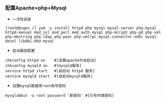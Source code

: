 
### 配置Apache+php+Mysql
* `一次性安装`

```Shell
[root@bogon /] yum -y install httpd php mysql mysql-server php-mysql httpd-manual mod_ssl mod_perl mod_auth_mysql php-mcrypt php-gd php-xml php-mbstring php-ldap php-pear php-xmlrpc mysql-connector-odbc mysql-devel libdbi-dbd-mysql
```

* `启动服务配置`
```Shell
chkconfig httpd on    #[设置apache为自启动]
chkconfig mysqld on   #[mysqld服务]
service httpd start   #[自启动 httpd 服务]
service mysqld start  #[自启动mysqld服务]
```

* `设置mysql数据库root帐号密码`
```Shell
mysqladmin -u root password '新密码' #[引号内填密码]
```
